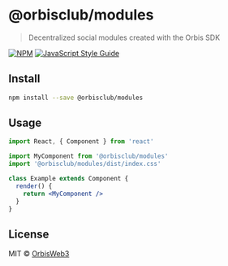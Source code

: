 # @orbisclub/modules

> Decentralized social modules created with the Orbis SDK

[![NPM](https://img.shields.io/npm/v/@orbisclub/modules.svg)](https://www.npmjs.com/package/@orbisclub/modules) [![JavaScript Style Guide](https://img.shields.io/badge/code_style-standard-brightgreen.svg)](https://standardjs.com)

## Install

```bash
npm install --save @orbisclub/modules
```

## Usage

```jsx
import React, { Component } from 'react'

import MyComponent from '@orbisclub/modules'
import '@orbisclub/modules/dist/index.css'

class Example extends Component {
  render() {
    return <MyComponent />
  }
}
```

## License

MIT © [OrbisWeb3](https://github.com/OrbisWeb3)
